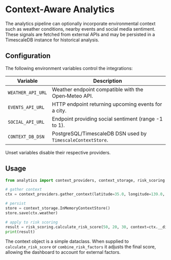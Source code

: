 # Context-Aware Analytics

The analytics pipeline can optionally incorporate environmental context
such as weather conditions, nearby events and social media sentiment.
These signals are fetched from external APIs and may be persisted in a
TimescaleDB instance for historical analysis.

## Configuration

The following environment variables control the integrations:

| Variable | Description |
|----------|-------------|
| `WEATHER_API_URL` | Weather endpoint compatible with the Open‑Meteo API. |
| `EVENTS_API_URL` | HTTP endpoint returning upcoming events for a city. |
| `SOCIAL_API_URL` | Endpoint providing social sentiment (range -1 to 1). |
| `CONTEXT_DB_DSN` | PostgreSQL/TimescaleDB DSN used by `TimescaleContextStore`. |

Unset variables disable their respective providers.

## Usage

```python
from analytics import context_providers, context_storage, risk_scoring

# gather context
ctx = context_providers.gather_context(latitude=35.0, longitude=139.0, city="Tokyo")

# persist
store = context_storage.InMemoryContextStore()
store.save(ctx.weather)

# apply to risk scoring
result = risk_scoring.calculate_risk_score(50, 20, 30, context=ctx.__dict__)
print(result)
```

The context object is a simple dataclass.  When supplied to
`calculate_risk_score` or `combine_risk_factors` it adjusts the final
score, allowing the dashboard to account for external factors.

